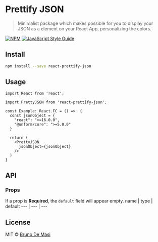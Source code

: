 # Prettify JSON

> Minimalist package which makes possible for you to display your JSON as a element on your React App, personalizing the colors.

[![NPM](https://img.shields.io/npm/v/react-prettify-json.svg)](https://www.npmjs.com/package/react-prettify-json) [![JavaScript Style Guide](https://img.shields.io/badge/code%20style-airbnb-blue)](https://github.com/airbnb/javascript)

## Install

```bash
npm install --save react-prettify-json
```

## Usage

```tsx
import React from 'react';

import PrettyJSON from 'react-prettify-json';

const Example: React.FC = () =>  {
  const jsonObject = {
    "react": ">=16.0.0",
    "@unform/core": ">=5.0.0"
  }

  return (
    <PrettyJSON 
      jsonObject={jsonObject}
    />
  )
}
```

## API
### Props
If a prop is **Required**, the `default` field will appear empty.
name | type | default 
--- | --- | --- 


## License

MIT © [Bruno De Masi](https://github.com/brunodmsi)
